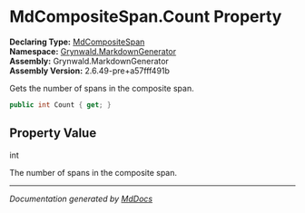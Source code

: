 ﻿<!--  
  <auto-generated>   
    The contents of this file were generated by a tool.  
    Changes to this file may be list if the file is regenerated  
  </auto-generated>   
-->

# MdCompositeSpan.Count Property

**Declaring Type:** [MdCompositeSpan](../index.md)  
**Namespace:** [Grynwald.MarkdownGenerator](../../index.md)  
**Assembly:** Grynwald.MarkdownGenerator  
**Assembly Version:** 2.6.49\-pre+a57fff491b

Gets the number of spans in the composite span.

```csharp
public int Count { get; }
```

## Property Value

int

The number of spans in the composite span.

___

*Documentation generated by [MdDocs](https://github.com/ap0llo/mddocs)*
